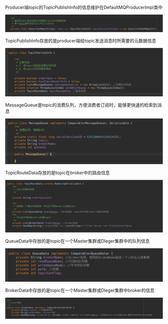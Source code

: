 Producer端topic的TopicPublishInfo的信息维护在DefaultMQProducerImpl类中

![avatar](image/producer_meta_1.png)

TopicPublishInfo存放的是producer端给topic发送消息时所需要的元数据信息  

![avatar](image/producer_meta_2.png)

MessageQueue是topic的消费队列，方便消费者订阅时，能够更快速的检索到消息 

![avatar](image/common_messagequeue.png)

TopicRouteData存放的是topic在broker中的路由信息 
 
![avatar](image/common_topicroutinfo.png)

QueueData中存放的是topic在一个Master集群或Dleger集群中的队列信息  

![avatar](image/common_queuedata.png)

BrokerData中存放的是topic在一个Master集群或Dleger集群中broker的信息

![avatar](image/common_brokerData.png)

